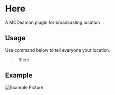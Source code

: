# Here
A MCDeamon plugin for broadcasting location

## Usage
Use command below to tell everyone your location.
> !!here

## Example

![Example Picture](https://raw.githubusercontent.com/TISUnion/Here/master/demoimg.png)

